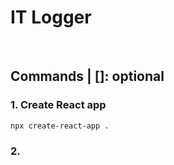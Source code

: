# IT Logger
<br/>

## Commands | []: optional

### 1. Create React app
```npx create-react-app .```<br/>

### 2. 
